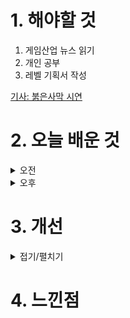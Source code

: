 
# 1. 해야할 것

1. 게임산업 뉴스 읽기 
2. 개인 공부  
3. 레벨 기획서 작성

[기사: 붉은사막 시연](https://www.gamemeca.com/view.php?gid=1748833)

# 2. 오늘 배운 것

<details>
<summary>오전</summary>

## 오늘의 뉴스
![image](https://github.com/JM94Ent/TIL-WIL/assets/143363550/483b2e91-5e03-421c-be6a-fc7a8b6c11a1)

검은사막은 혼자하는 느낌이 너무 강해서 아쉬웠는데 이번에는 레이드나 함께할 수 있는 시스템이 많이 생겨서 MMORPG라는 느낌을 많이 받았으면 좋겠다.\
정확히는 모두가 함께 살아 숨쉬는 느낌을 가졌으면 한다.\
붉은사막이 언급된 것들에 신경을 써서 만들었다면 사람들이 게임에 머무는 시간이 더 길어지지 않을까?\
이전에는 채팅이 올라가는 것만으로도 사람들이 여기에 있다는 걸 느꼈지만, 지금은 같이 플레이하고 그걸 직접 보는게 더 사람들에게 다가간다고 생각한다.


</details>


<details>
<summary>오후</summary>


</details>




# 3. 개선


<details>
<summary>접기/펼치기</summary>


</details>



# 4. 느낀점


